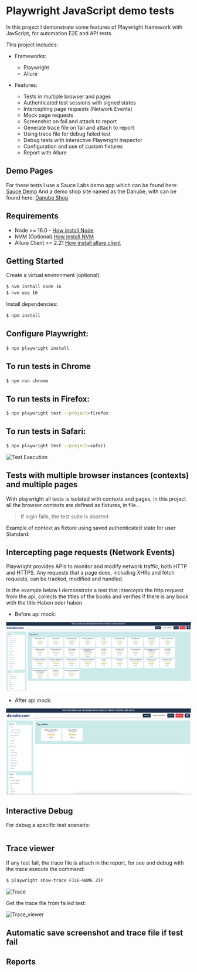 # Playwright JavaScript demo tests

In this project I demonstrate some features of Playwright framework with JavScript, for automation E2E and API tests.

This project includes:

- Frameworks:
    - Playwright
    - Allure


- Features:
    - Tests in multiple browser and pages
    - Authenticated test sessions with signed states
    - Intercepting page requests (Network Events)
    - Mock page requests
    - Screenshot on fail and attach to report
    - Generate trace file on fail and attach to report
    - Using trace file for debug failed test
    - Debug tests with interactive Playwright Inspector
    - Configuration and use of custom fixtures
    - Report with Allure
    
## Demo Pages
For these tests I use a Sauce Labs demo app which can be found here: [Sauce Demo](https://www.saucedemo.com/)
And a demo shop site named as the Danube, with can be found here: [Danube Shop](https://danube-web.shop/)

## Requirements
- Node >= 16.0 - [How install Node](https://nodejs.org/en)
- NVM (Optional) [How install NVM](https://github.com/nvm-sh/nvm#installing-and-updating)
- Allure Client >= 2.21 [How install allure client](https://docs.qameta.io/allure/#_commandline)

## Getting Started
Create a virtual environment (optional):

```bash
$ nvm install node 16
$ nvm use 16
```

Install dependencies:

```bash
$ npm install
```

## Configure Playwright:
```bash
$ npx playwright install
```

## To run tests in Chrome
```bash
$ npm run chrome
```

## To run tests in Firefox:
```bash
$ npx playwright test --project=firefox
```

## To run tests in Safari:
```bash
$ npx playwright test --project=safari
```

![Test Execution](img/test_execution.gif)

## Tests with multiple browser instances (contexts) and multiple pages
With playwright all tests is isolated with contexts and pages, in this project all the browser contexts are defined as 
fixtures, in file...

> If login fails, the test suite is aborted

Example of context as fixture using saved authenticated state for user Standard:


## Intercepting page requests (Network Events)
Playwright provides APIs to monitor and modify network traffic, both HTTP and HTTPS. Any requests that a page does, 
including XHRs and fetch requests, can be tracked, modified and handled.

In the example below I demonstrate a test that intercepts the http request from the api, collects the titles of the 
books and verifies if there is any book with the title Haben oder haben

- Before api mock:

![Before Mock](img/before_mock.png)

- After api mock:

![After Mock](img/after_mock.png)

## Interactive Debug

For debug a specific test scenario:
```bash
```

## Trace viewer
If any test fail, the trace file is attach in the report, for see and debug with the trace execute the command:

```bash
$ playwright show-trace FILE-NAME.ZIP
```
![Trace](img/trace_viewer.gif)

Get the trace file from failed test:

![Trace_viewer](img/trace.png)

## Automatic save screenshot and trace file if test fail
## Reports
